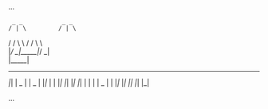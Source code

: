 ...


                             
     _ _           _ _       
    / | \         / | \      
   / / \ \       / / \ \     
  |_/   \_|_____|_/   \_|    
          |_____|            
   _    _____   _____    _   
 _|_|  |  _  | |  _  |  |_|_ 
| |    |_| |_| |_| |_|    | |
| |           _           | |
|_|_         |_|         _|_|
  |_|                   |_|  


...
